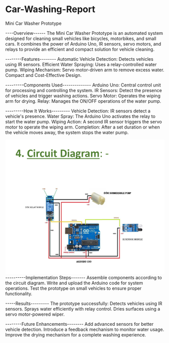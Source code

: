 # Car-Washing-Report

Mini Car Washer Prototype

----Overview------
The Mini Car Washer Prototype is an automated system designed for cleaning small vehicles like bicycles, motorbikes, and small cars. It combines the power of Arduino Uno, IR sensors, servo motors, and relays to provide an efficient and compact solution for vehicle cleaning.

--------Features--------
Automatic Vehicle Detection: Detects vehicles using IR sensors.
Efficient Water Spraying: Uses a relay-controlled water pump.
Wiping Mechanism: Servo motor-driven arm to remove excess water.
Compact and Cost-Effective Design.


---------Components Used--------------
Arduino Uno: Central control unit for processing and controlling the system.
IR Sensors: Detect the presence of vehicles and trigger washing actions.
Servo Motor: Operates the wiping arm for drying.
Relay: Manages the ON/OFF operations of the water pump.


---------How It Works---------
Vehicle Detection: IR sensors detect a vehicle's presence.
Water Spray: The Arduino Uno activates the relay to start the water pump.
Wiping Action: A second IR sensor triggers the servo motor to operate the wiping arm.
Completion: After a set duration or when the vehicle moves away, the system stops the water pump.

![image](https://github.com/prem-comet/Car-Washing-Report/blob/480b94526c85a618601895365c841067f97dde8f/Screenshot%202025-02-08%20214747.png)
----------Implementation Steps-------
Assemble components according to the circuit diagram.
Write and upload the Arduino code for system operations.
Test the prototype on small vehicles to ensure proper functionality.

-----Results---------
The prototype successfully:
Detects vehicles using IR sensors.
Sprays water efficiently with relay control.
Dries surfaces using a servo motor-powered wiper.

--------Future Enhancements--------
Add advanced sensors for better vehicle detection.
Introduce a feedback mechanism to monitor water usage.
Improve the drying mechanism for a complete washing experience.

